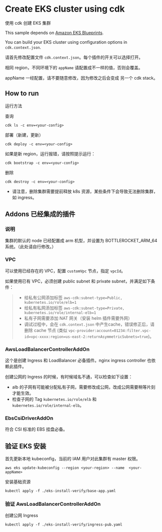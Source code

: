 # Create EKS cluster using cdk

使用 cdk 创建 EKS 集群

This sample depends on [Amazon EKS Blueprints](https://aws-quickstart.github.io/cdk-eks-blueprints).

You can build your EKS cluster using configuration options in `cdk.context.json`.

请首先修改配置文件 `cdk.context.json`。每个插件的开关可以选择打开。

相同 region，不同环境下的 `appName` 请配置成不一样的值，否则会覆盖。

appName 一经配置，请不要随意修改，因为修改之后会变成 另一个 cdk stack。

## How to run

运行方法

查询

```shell
cdk ls -c env=<your-config>
```

部署（新建，更新）

```shell
cdk deploy -c env=<your-config>
```

如果是新 region，运行报错，请按照提示运行：

```shell
cdk bootstrap -c env=<your-config>
```

删除

```shell
cdk destroy -c env=<your-config>
```

- 请注意，删除集群需要提前释放 k8s 资源，某些条件下会导致无法删除集群，如 ingress。

## Addons 已经集成的插件

### 说明

集群的默认的 node 已经配置成 arm 机型，并设置为 BOTTLEROCKET_ARM_64 系统。（此处请自行修改。）

### VPC

可以使用已经存在的 VPC，配置 `customVpc` 节点，指定 `vpcId`。

如果使用已有 VPC，必须创建 public subnet 和 private subnet，并满足如下条件：

> - 给私有公网添加标签 `aws-cdk:subnet-type=Public, kubernetes.io/role/elb=1`
> - 给私有私网添加标签 `aws-cdk:subnet-type=Private, kubernetes.io/role/internal-elb=1`
> - 私有子网需要添加 NAT 网关（安装 helm 插件需要外网）
> - 调试过程中，会在 `cdk.context.json` 中产生cache，错误修正后，请删除 cache 节点 (类似 `vpc-provider:account=01234:filter.vpc-id=vpc-xxxx:region=us-east-2:returnAsymmetricSubnets=true`)。

### AwsLoadBalancerControllerAddOn

这个是创建 Ingress 和 LoadBalancer 必备插件。nginx ingress controller 也依赖此插件。

创建公网的 Ingress 的时候，有时候域名不通，可以检查如下设置：

- alb 的子网有可能被分配私有子网，需要修改成公网，改成公网需要稍等片刻才能生效。
- 检查子网的 Tag `kubernetes.io/role/elb` 和 `kubernetes.io/role/internal-elb`。

### EbsCsiDriverAddOn

符合 CSI 标准的 EBS 挂盘必备。

## 验证 EKS 安装

首先更新本地 kubeconfig，当前的 IAM 用户对此集群有 master 权限。

```shell
aws eks update-kubeconfig --region <your-region> --name  <your-appName>
```

安装基础资源

```shell
kubectl apply -f ./eks-install-verify/base-app.yaml
```

### 验证 AwsLoadBalancerControllerAddOn

创建公网 Ingress

```shell
kubectl apply -f ./eks-install-verify/ingress-pub.yaml
```
